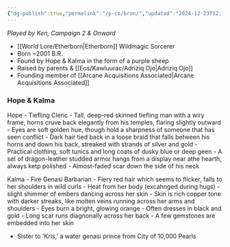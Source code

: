 ```yaml
---
{"dg-publish":true,"permalink":"/p-cs/bron/","updated":"2024-12-23T12:11:49.584-06:00"}
---
```


*Played by Ken, Campaign 2 & Onward*

- [[World Lore/Etherborn\|Etherborn]] Wildmagic Sorcerer
- Born ~2001 B.R.
- Found by Hope & Kalma in the form of a purple sheep
- Raised by parents & [[Eos/Kawluurac/Adriziq Ojo\|Adriziq Ojo]]
- Founding member of [[Arcane Acquisitions Associated\|Arcane Acquisitions Associated]]

### Hope & Kalma

Hope
	- Tiefling Cleric
	- Tall, deep-red skinned tiefling man with a wiry frame, horns cruve back elegantly from his temples, flaring slightly outward
	- Eyes are soft golden hue, though hold a sharpness of someone that has seen conflict
	- Dark hair tied back in a loose braid that falls between his horns and down his back, streaked with strands of silver and gold
	- Practical clothing, soft tunics and long coats of dusky blue or deep geen
	- A set of dragon-leather studded armor hangs from a display near athe hearth, always ketp polished
	- Almost-faded scar down the side of his neck

Kalma
	- Fire Genasi Barbarian
	- Fiery red hair which seems to flicker, falls to her shoulders in wild curls
	- Heat from her body (excahnged during hugs) - slight shimmer of embers dancing across her skin
	- Skin is rich copper tone with darker streaks, like molten veins running across her arms and shoulders
	- Eyes burn a bright, glowing orange
	- Often dresses in black and gold
	- Long scar runs diagnonally across her back
	- A few gemstones are embedded into her skin
- Sister to 'Kris,' a water genasi prince from City of 10,000 Pearls